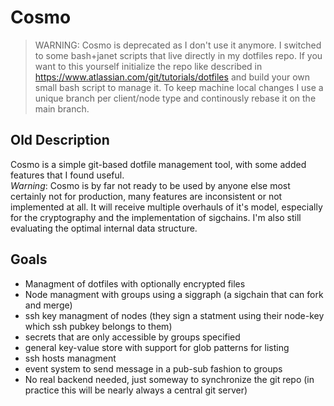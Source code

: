 # Cosmo
> WARNING: Cosmo is deprecated as I don't use it anymore. I switched to some bash+janet scripts that live directly in my dotfiles repo.
If you want to this yourself initialize the repo like described in https://www.atlassian.com/git/tutorials/dotfiles
and build your own small bash script to manage it. To keep machine local changes I use a unique branch per client/node type and continously rebase it on the main branch.

## Old Description
Cosmo is a simple git-based dotfile management tool, with some added features that I found useful.  
*Warning*: Cosmo is by far not ready to be used by anyone else most certainly not for production, many features are inconsistent or not implemented at all. It will receive multiple overhauls of it's model, especially for the cryptography and the implementation of sigchains. I'm also still evaluating the optimal internal data structure.

## Goals
- Managment of dotfiles with optionally encrypted files
- Node managment with groups using a siggraph (a sigchain that can fork and merge)
- ssh key managment of nodes (they sign a statment using their node-key which ssh pubkey belongs to them)
- secrets that are only accessible by groups specified
- general key-value store with support for glob patterns for listing
- ssh hosts managment
- event system to send message in a pub-sub fashion to groups
- No real backend needed, just someway to synchronize the git repo (in practice this will be nearly always a central git server)
